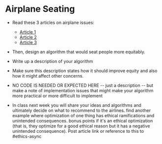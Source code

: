 # Airplane Seating

* Read these 3 articles on airplane issues:
  * [Article 1](https://www.independent.co.uk/travel/news-and-advice/airline-flights-pay-extra-sit-together-split-family-algorithm-minister-a8640771.html)
  * [Article 2](https://thepointsguy.com/news/airlines-purposely-splitting-up-families-make-more-money/)
  * [Article 3](https://www.marketwatch.com/story/do-airlines-split-up-families-so-they-pay-extra-for-seat-allocation-2018-02-05)

* Then, design an algorithm that would seat people more equitably.
* Write up a description of your algorithm
* Make sure this description states how it should improve equity and also how it might affect other concerns.
* NO CODE IS NEEDED OR EXPECTED HERE -- just a description -- but make a note of implementation issues that might make your algorithm more practical or more difficult to implement
* In class next week you will share your ideas and algorithms and ultimately decide on what to recommend to the airlines.
find another example where optimization of one thing has ethical ramifications and unintended consequences. bonus points if it's an ethical optimization (that is, they optimize for a good ethical reason but it has a negative unintended consequence). Post article link or reference to this to #ethics-async